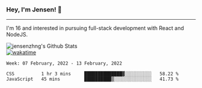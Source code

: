 ### Hey, I'm Jensen! 👋

---

I'm 16 and interested in pursuing full-stack development with React and NodeJS.

![jensenzhng's Github Stats](https://github-readme-stats.vercel.app/api?username=jensenzhng&theme=dark&show_icons=true&count_private=true)
<br />
[![wakatime](https://wakatime.com/badge/user/cbfc263d-3611-4e36-8278-8fad45fe3f62.svg)](https://wakatime.com/@cbfc263d-3611-4e36-8278-8fad45fe3f62)

<!--START_SECTION:waka-->
```text
Week: 07 February, 2022 - 13 February, 2022

CSS          1 hr 3 mins     ██████████████▓░░░░░░░░░░   58.22 % 
JavaScript   45 mins         ██████████▒░░░░░░░░░░░░░░   41.73 % 
```
<!--END_SECTION:waka-->
